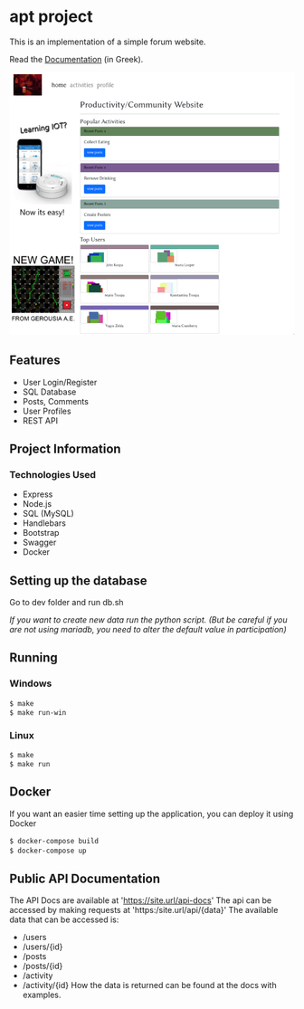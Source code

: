 # apt project

This is an implementation of a simple forum website.

Read the [Documentation](https://github.com/vagos/webdevproject/blob/master/docs/Documentation.pdf) (in Greek).

![The forum home page.](/docs/media/home.png)

## Features

* User Login/Register
* SQL Database
* Posts, Comments
* User Profiles
* REST API

## Project Information

### Technologies Used

* Express
* Node.js 
* SQL (MySQL)
* Handlebars
* Bootstrap 
* Swagger
* Docker

## Setting up the database

Go to dev folder and run db.sh

_If you want to create new data run the python script. (But be careful if you are not using mariadb, you need to alter the default value in participation)_

## Running

### Windows

```
$ make
$ make run-win
```

### Linux

```
$ make
$ make run
```

## Docker

If you want an easier time setting up the application, you can deploy it using Docker

```bash 
$ docker-compose build
$ docker-compose up
```
## Public API Documentation
The API Docs are available at 'https://site.url/api-docs'
The api can be accessed by making requests at 'https:/site.url/api/{data}'
The available data that can be accessed is:
- /users
- /users/{id}
- /posts
- /posts/{id}
- /activity
- /activity/{id}
How the data is returned can be found at the docs with examples.
